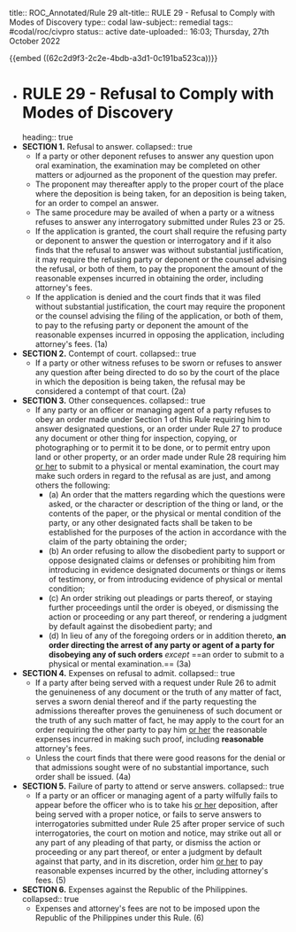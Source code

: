 title:: ROC_Annotated/Rule 29
alt-title:: RULE 29 - Refusal to Comply with Modes of Discovery
type:: codal
law-subject:: remedial
tags:: #codal/roc/civpro
status:: active
date-uploaded:: 16:03; Thursday, 27th October 2022

{{embed ((62c2d9f3-2c2e-4bdb-a3d1-0c191ba523ca))}}
- # RULE 29 - Refusal to Comply with Modes of Discovery
  heading:: true
- **SECTION 1.** Refusal to answer.
  collapsed:: true
	- If a party or other deponent refuses to answer any question upon oral examination, the examination may be completed on other matters or adjourned as the proponent of the question may prefer.
	- The proponent may thereafter apply to the proper court of the place where the deposition is being taken, for an deposition is being taken, for an order to compel an answer.
	- The same procedure may be availed of when a party or a witness refuses to answer any interrogatory submitted under Rules 23 or 25.
	- If the application is granted, the court shall require the refusing party or deponent to answer the question or interrogatory and if it also finds that the refusal to answer was without substantial justification, it may require the refusing party or deponent or the counsel advising the refusal, or both of them, to pay the proponent the amount of the reasonable expenses incurred in obtaining the order, including attorney's fees.
	- If the application is denied and the court finds that it was filed without substantial justification, the court may require the proponent or the counsel advising the filing of the application, or both of them, to pay to the refusing party or deponent the amount of the reasonable expenses incurred in opposing the application, including attorney's fees. (1a)
- **SECTION 2.** Contempt of court.
  collapsed:: true
	- If a party or other witness refuses to be sworn or refuses to answer any question after being directed to do so by the court of the place in which the deposition is being taken, the refusal may be considered a contempt of that court. (2a)
- **SECTION 3.** Other consequences.
  collapsed:: true
	- If any party or an officer or managing agent of a party refuses to obey an order made under Section 1 of this Rule requiring him to answer designated questions, or an order under Rule 27 to produce any document or other thing for inspection, copying, or photographing or to permit it to be done, or to permit entry upon land or other property, or an order made under Rule 28 requiring him <ins>or her</ins> to submit to a physical or mental examination, the court may make such orders in regard to the refusal as are just, and among others the following:
		- (a) An order that the matters regarding which the questions were asked, or the character or description of the thing or land, or the contents of the paper, or the physical or mental condition of the party, or any other designated facts shall be taken to be established for the purposes of the action in accordance with the claim of the party obtaining the order;
		- (b) An order refusing to allow the disobedient party to support or oppose designated claims or defenses or prohibiting him from introducing in evidence designated documents or things or items of testimony, or from introducing evidence of physical or mental condition;
		- (c) An order striking out pleadings or parts thereof, or staying further proceedings until the order is obeyed, or dismissing the action or proceeding or any part thereof, or rendering a judgment by default against the disobedient party; and
		- (d) In lieu of any of the foregoing orders or in addition thereto, **an order directing the arrest of any party or agent of a party for disobeying any of such orders** _except_ ==an order to submit to a physical or mental examination.== (3a)
- **SECTION 4.** Expenses on refusal to admit.
  collapsed:: true
	- If a party after being served with a request under Rule 26 to admit the genuineness of any document or the truth of any matter of fact, serves a sworn denial thereof and if the party requesting the admissions thereafter proves the genuineness of such document or the truth of any such matter of fact, he may apply to the court for an order requiring the other party to pay him <ins>or her</ins> the reasonable expenses incurred in making such proof, including **reasonable** attorney's fees.
	- Unless the court finds that there were good reasons for the denial or that admissions sought were of no substantial importance, such order shall be issued. (4a)
- **SECTION 5.** Failure of party to attend or serve answers.
  collapsed:: true
	- If a party or an officer or managing agent of a party wilfully fails to appear before the officer who is to take his <ins>or her</ins> deposition, after being served with a proper notice, or fails to serve answers to interrogatories submitted under Rule 25 after proper service of such interrogatories, the court on motion and notice, may strike out all or any part of any pleading of that party, or dismiss the action or proceeding or any part thereof, or enter a judgment by default against that party, and in its discretion, order him <ins>or her</ins> to pay reasonable expenses incurred by the other, including attorney's fees. (5)
- **SECTION 6.** Expenses against the Republic of the Philippines.
  collapsed:: true
	- Expenses and attorney's fees are not to be imposed upon the Republic of the Philippines under this Rule. (6)
